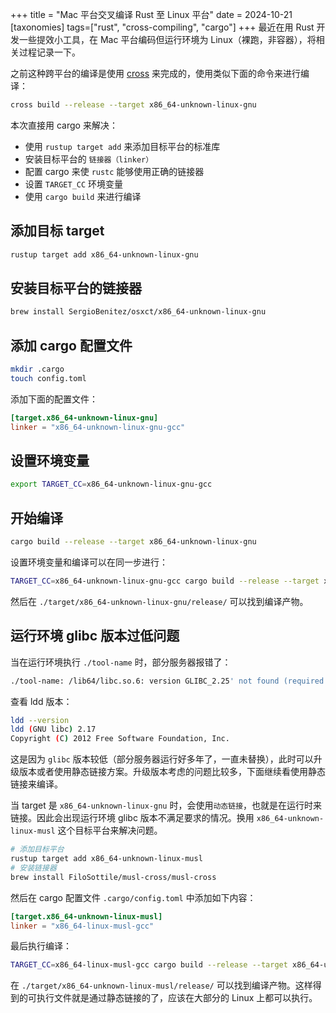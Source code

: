 +++
title = "Mac 平台交叉编译 Rust 至 Linux 平台"
date = 2024-10-21
[taxonomies]
tags=["rust", "cross-compiling", "cargo"]
+++
最近在用 Rust 开发一些提效小工具，在 Mac 平台编码但运行环境为 Linux（裸跑，非容器），将相关过程记录一下。

之前这种跨平台的编译是使用 [cross](https://github.com/cross-rs/cross) 来完成的，使用类似下面的命令来进行编译：
```bash
cross build --release --target x86_64-unknown-linux-gnu
```

本次直接用 cargo 来解决：
- 使用 `rustup target add` 来添加目标平台的标准库
- 安装目标平台的 `链接器（linker）`
- 配置 cargo 来使 `rustc` 能够使用正确的链接器
- 设置 `TARGET_CC` 环境变量
- 使用 `cargo build` 来进行编译

## 添加目标 target
```bash
rustup target add x86_64-unknown-linux-gnu
```

## 安装目标平台的链接器
```bash
brew install SergioBenitez/osxct/x86_64-unknown-linux-gnu
```

## 添加 cargo 配置文件
```bash
mkdir .cargo
touch config.toml
```
添加下面的配置文件：
```toml
[target.x86_64-unknown-linux-gnu]
linker = "x86_64-unknown-linux-gnu-gcc"
```

## 设置环境变量
```bash
export TARGET_CC=x86_64-unknown-linux-gnu-gcc
```

## 开始编译
```bash
cargo build --release --target x86_64-unknown-linux-gnu
```

设置环境变量和编译可以在同一步进行：
```bash
TARGET_CC=x86_64-unknown-linux-gnu-gcc cargo build --release --target x86_64-unknown-linux-gnu
```

然后在 `./target/x86_64-unknown-linux-gnu/release/` 可以找到编译产物。

## 运行环境 glibc 版本过低问题
当在运行环境执行 `./tool-name` 时，部分服务器报错了：
```bash
./tool-name: /lib64/libc.so.6: version GLIBC_2.25' not found (required by ./tool-name)
```
查看 ldd 版本：
```bash
ldd --version
ldd (GNU libc) 2.17
Copyright (C) 2012 Free Software Foundation, Inc.
```
这是因为 `glibc` 版本较低（部分服务器运行好多年了，一直未替换），此时可以升级版本或者使用静态链接方案。升级版本考虑的问题比较多，下面继续看使用静态链接来编译。

当 target 是 `x86_64-unknown-linux-gnu` 时，会使用`动态链接`，也就是在运行时来链接。因此会出现运行环境 glibc 版本不满足要求的情况。换用 `x86_64-unknown-linux-musl` 这个目标平台来解决问题。

```bash
# 添加目标平台
rustup target add x86_64-unknown-linux-musl
# 安装链接器
brew install FiloSottile/musl-cross/musl-cross
```
然后在 cargo 配置文件 `.cargo/config.toml` 中添加如下内容：
```toml
[target.x86_64-unknown-linux-musl]
linker = "x86_64-linux-musl-gcc"
```
最后执行编译：
```bash
TARGET_CC=x86_64-linux-musl-gcc cargo build --release --target x86_64-unknown-linux-musl
```
在 `./target/x86_64-unknown-linux-musl/release/` 可以找到编译产物。这样得到的可执行文件就是通过静态链接的了，应该在大部分的 Linux 上都可以执行。
